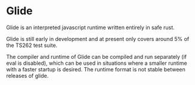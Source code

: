 Glide
=

Glide is an interpreted javascript runtime written entirely in safe rust. 

Glide is still early in development and at present only covers around
5% of the TS262 test suite.

The compiler and runtime of Glide can be compiled and run separately
(if eval is disabled), which can be used in situations where a
smaller runtime with a faster startup is desired. The runtime format is not stable between releases of glide.